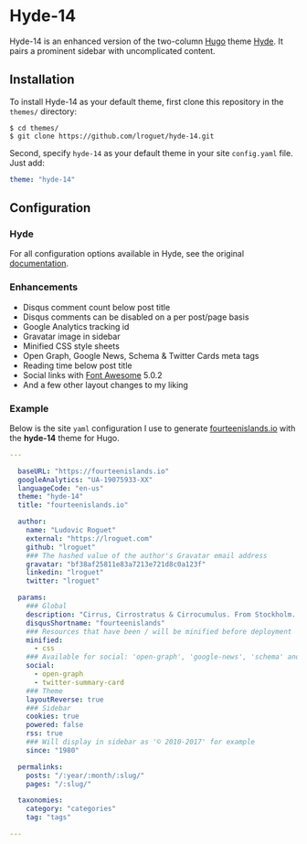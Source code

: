 # Hyde-14
Hyde-14 is an enhanced version of the two-column [Hugo](https://gohugo.io) theme [Hyde](https://github.com/spf13/hyde). It pairs a prominent sidebar with uncomplicated content.

## Installation
To install Hyde-14 as your default theme, first clone this repository in the `themes/` directory:

    $ cd themes/
    $ git clone https://github.com/lroguet/hyde-14.git

Second, specify `hyde-14` as your default theme in your site `config.yaml` file. Just add:

```yaml
theme: "hyde-14"
```   

## Configuration
### Hyde
For all configuration options available in Hyde, see the original [documentation](https://github.com/spf13/hyde#options).

### Enhancements

- Disqus comment count below post title
- Disqus comments can be disabled on a per post/page basis
- Google Analytics tracking id
- Gravatar image in sidebar
- Minified CSS style sheets
- Open Graph, Google News, Schema & Twitter Cards meta tags
- Reading time below post title
- Social links with [Font Awesome](http://fontawesome.io/) 5.0.2
- And a few other layout changes to my liking

### Example
Below is the site `yaml` configuration I use to generate [fourteenislands.io](https://fourteenislands.io) with the **hyde-14** theme for Hugo.

```yaml
---

  baseURL: "https://fourteenislands.io"
  googleAnalytics: "UA-19075933-XX"
  languageCode: "en-us"
  theme: "hyde-14"
  title: "fourteenislands.io"

  author:
    name: "Ludovic Roguet"
    external: "https://lroguet.com"
    github: "lroguet"
    ### The hashed value of the author's Gravatar email address
    gravatar: "bf38af25811e83a7213e721d8c0a123f"
    linkedin: "lroguet"
    twitter: "lroguet"

  params:
    ### Global
    description: "Cirrus, Cirrostratus & Cirrocumulus. From Stockholm. With Love."
    disqusShortname: "fourteenislands"
    ### Resources that have been / will be minified before deployment
    minified:
      - css
    ### Available for social: 'open-graph', 'google-news', 'schema' and 'twitter-summary-card'
    social:
      - open-graph
      - twitter-summary-card
    ### Theme
    layoutReverse: true
    ### Sidebar
    cookies: true
    powered: false
    rss: true
    ### Will display in sidebar as '© 2010-2017' for example
    since: "1980"

  permalinks:
    posts: "/:year/:month/:slug/"
    pages: "/:slug/"

  taxonomies:
    category: "categories"
    tag: "tags"

---
```
